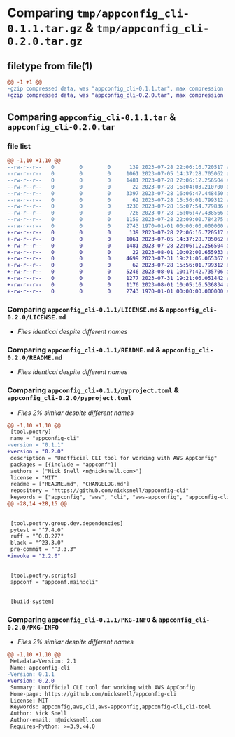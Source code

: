 # Comparing `tmp/appconfig_cli-0.1.1.tar.gz` & `tmp/appconfig_cli-0.2.0.tar.gz`

## filetype from file(1)

```diff
@@ -1 +1 @@
-gzip compressed data, was "appconfig_cli-0.1.1.tar", max compression
+gzip compressed data, was "appconfig_cli-0.2.0.tar", max compression
```

## Comparing `appconfig_cli-0.1.1.tar` & `appconfig_cli-0.2.0.tar`

### file list

```diff
@@ -1,10 +1,10 @@
--rw-r--r--   0        0        0      139 2023-07-28 22:06:16.720517 appconfig_cli-0.1.1/CHANGELOG.md
--rw-r--r--   0        0        0     1061 2023-07-05 14:37:28.705062 appconfig_cli-0.1.1/LICENSE.md
--rw-r--r--   0        0        0     1481 2023-07-28 22:06:12.256504 appconfig_cli-0.1.1/README.md
--rw-r--r--   0        0        0       22 2023-07-28 16:04:03.210700 appconfig_cli-0.1.1/appconf/__init__.py
--rw-r--r--   0        0        0     3397 2023-07-28 16:06:47.448450 appconfig_cli-0.1.1/appconf/api.py
--rw-r--r--   0        0        0       62 2023-07-28 15:56:01.799312 appconfig_cli-0.1.1/appconf/exceptions.py
--rw-r--r--   0        0        0     3230 2023-07-28 16:07:54.779836 appconfig_cli-0.1.1/appconf/main.py
--rw-r--r--   0        0        0      726 2023-07-28 16:06:47.438566 appconfig_cli-0.1.1/appconf/models.py
--rw-r--r--   0        0        0     1159 2023-07-28 22:09:00.784275 appconfig_cli-0.1.1/pyproject.toml
--rw-r--r--   0        0        0     2743 1970-01-01 00:00:00.000000 appconfig_cli-0.1.1/PKG-INFO
+-rw-r--r--   0        0        0      139 2023-07-28 22:06:16.720517 appconfig_cli-0.2.0/CHANGELOG.md
+-rw-r--r--   0        0        0     1061 2023-07-05 14:37:28.705062 appconfig_cli-0.2.0/LICENSE.md
+-rw-r--r--   0        0        0     1481 2023-07-28 22:06:12.256504 appconfig_cli-0.2.0/README.md
+-rw-r--r--   0        0        0       22 2023-08-01 10:02:00.655933 appconfig_cli-0.2.0/appconf/__init__.py
+-rw-r--r--   0        0        0     4699 2023-07-31 19:21:06.065367 appconfig_cli-0.2.0/appconf/api.py
+-rw-r--r--   0        0        0       62 2023-07-28 15:56:01.799312 appconfig_cli-0.2.0/appconf/exceptions.py
+-rw-r--r--   0        0        0     5246 2023-08-01 10:17:42.735706 appconfig_cli-0.2.0/appconf/main.py
+-rw-r--r--   0        0        0     1277 2023-07-31 19:21:06.051442 appconfig_cli-0.2.0/appconf/models.py
+-rw-r--r--   0        0        0     1176 2023-08-01 10:05:16.536834 appconfig_cli-0.2.0/pyproject.toml
+-rw-r--r--   0        0        0     2743 1970-01-01 00:00:00.000000 appconfig_cli-0.2.0/PKG-INFO
```

### Comparing `appconfig_cli-0.1.1/LICENSE.md` & `appconfig_cli-0.2.0/LICENSE.md`

 * *Files identical despite different names*

### Comparing `appconfig_cli-0.1.1/README.md` & `appconfig_cli-0.2.0/README.md`

 * *Files identical despite different names*

### Comparing `appconfig_cli-0.1.1/pyproject.toml` & `appconfig_cli-0.2.0/pyproject.toml`

 * *Files 2% similar despite different names*

```diff
@@ -1,10 +1,10 @@
 [tool.poetry]
 name = "appconfig-cli"
-version = "0.1.1"
+version = "0.2.0"
 description = "Unofficial CLI tool for working with AWS AppConfig"
 packages = [{include = "appconf"}]
 authors = ["Nick Snell <n@nicksnell.com>"]
 license = "MIT"
 readme = ["README.md", "CHANGELOG.md"]
 repository = "https://github.com/nicksnell/appconfig-cli"
 keywords = ["appconfig", "aws", "cli", "aws-appconfig", "appconfig-cli", "cli-tool"]
@@ -28,14 +28,15 @@
 
 
 [tool.poetry.group.dev.dependencies]
 pytest = "^7.4.0"
 ruff = "^0.0.277"
 black = "^23.3.0"
 pre-commit = "^3.3.3"
+invoke = "2.2.0"
 
 
 [tool.poetry.scripts]
 appconf = "appconf.main:cli"
 
 
 [build-system]
```

### Comparing `appconfig_cli-0.1.1/PKG-INFO` & `appconfig_cli-0.2.0/PKG-INFO`

 * *Files 2% similar despite different names*

```diff
@@ -1,10 +1,10 @@
 Metadata-Version: 2.1
 Name: appconfig-cli
-Version: 0.1.1
+Version: 0.2.0
 Summary: Unofficial CLI tool for working with AWS AppConfig
 Home-page: https://github.com/nicksnell/appconfig-cli
 License: MIT
 Keywords: appconfig,aws,cli,aws-appconfig,appconfig-cli,cli-tool
 Author: Nick Snell
 Author-email: n@nicksnell.com
 Requires-Python: >=3.9,<4.0
```

